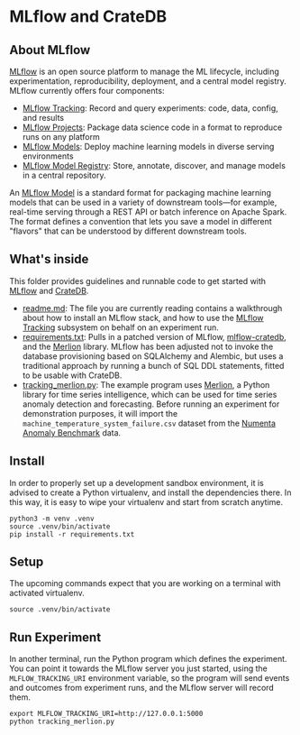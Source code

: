 # MLflow and CrateDB


## About MLflow

[MLflow] is an open source platform to manage the ML lifecycle, including
experimentation, reproducibility, deployment, and a central model registry.
MLflow currently offers four components:

- [MLflow Tracking]\: Record and query experiments: code, data, config, and results
- [MLflow Projects]\: Package data science code in a format to reproduce runs on any platform
- [MLflow Models]\: Deploy machine learning models in diverse serving environments
- [MLflow Model Registry]\: Store, annotate, discover, and manage models in a central repository.

An [MLflow Model][MLflow Models] is a standard format for packaging machine
learning models that can be used in a variety of downstream tools—for example,
real-time serving through a REST API or batch inference on Apache Spark. The
format defines a convention that lets you save a model in different "flavors"
that can be understood by different downstream tools.


## What's inside

This folder provides guidelines and runnable code to get started with [MLflow]
and [CrateDB].

- [readme.md](readme.md): The file you are currently reading contains a walkthrough
  about how to install an MLflow stack, and how to use the [MLflow Tracking]
  subsystem on behalf on an experiment run.
- [requirements.txt](requirements.txt): Pulls in a patched version of MLflow,
  [mlflow-cratedb], and the [Merlion] library. MLflow has been adjusted not to
  invoke the database provisioning based on SQLAlchemy and Alembic, but uses a
  traditional approach by running a bunch of SQL DDL statements, fitted to be
  usable with CrateDB.
- [tracking_merlion.py](tracking_merlion.py): The example program uses [Merlion],
  a Python library for time series intelligence, which can be used for time series
  anomaly detection and forecasting. Before running an experiment for demonstration
  purposes, it will import the `machine_temperature_system_failure.csv` dataset
  from the [Numenta Anomaly Benchmark] data.


## Install

In order to properly set up a development sandbox environment, it is advised
to create a Python virtualenv, and install the dependencies there. In this
way, it is easy to wipe your virtualenv and start from scratch anytime.

```shell
python3 -m venv .venv
source .venv/bin/activate
pip install -r requirements.txt
```


## Setup

The upcoming commands expect that you are working on a terminal with
activated virtualenv.
```shell
source .venv/bin/activate
```



## Run Experiment

In another terminal, run the Python program which defines the experiment. You can
point it towards the MLflow server you just started, using the `MLFLOW_TRACKING_URI`
environment variable, so the program will send events and outcomes from experiment
runs, and the MLflow server will record them.

```shell
export MLFLOW_TRACKING_URI=http://127.0.0.1:5000
python tracking_merlion.py
```



[CrateDB]: https://github.com/crate/crate
[CrateDB Cloud]: https://console.cratedb.cloud/
[Merlion]: https://pypi.org/project/salesforce-merlion/
[MLflow]: https://mlflow.org/
[mlflow-cratedb]: https://github.com/crate-workbench/mlflow-cratedb
[MLflow Models]: https://mlflow.org/docs/latest/models.html
[MLflow Model Registry]: https://mlflow.org/docs/latest/model-registry.html
[MLflow Projects]: https://mlflow.org/docs/latest/projects.html
[MLflow Tracking]: https://mlflow.org/docs/latest/tracking.html
[Numenta Anomaly Benchmark]: https://github.com/numenta/NAB

